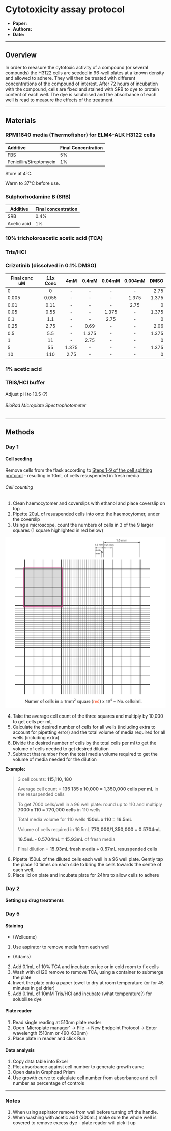 # Cytotoxicity assay protocol
- **Paper:**
- **Authors:**
- **Date:**

------------------------------------------------------------------
## Overview

In order to measure the cytotoxic activity of a compound (or several compunds) the H3122 cells are seeded in 96-well plates at a known density and allowed to adhere. They will then be treated with different concentrations of the compound of interest. After 72 hours of incubation with the compound, cells are fixed and stained with SRB to dye to protein content of each well. The dye is solubilised and the absorbance of each well is read to measure the effects of the treatment.

------------------------------------------------------------------
## Materials

### RPMI1640 media (Thermofisher) for ELM4-ALK H3122 cells

| Additive |  Final Concentration   |
| :------  | :-------- |
| FBS | 5% |
| Penicillin/Streptomycin  | 1% |

Store at 4°C.

Warm to 37°C before use.

### Sulphorhodamine B (SRB)

| Additive | Final concentration |
|------------|-------|
|SRB   |  0.4% |
|Acetic acid   |1%   |


### 10% tricholoroacetic acetic acid (TCA)

### Tris/HCl

### Crizotinib (dissolved in 0.1% DMSO)

| Final conc uM | 11x Conc | 4mM | 0.4mM | 0.04mM | 0.004mM | DMSO |
| ------------- |:-------------:|:-------------:|:-------------:|:-------------:|:-------------:| -----:|
|0   |  0 |  - | -  | -  | -  |  2.75 |
|0.005   | 0.055  |  - |  - | -  | 1.375  | 1.375  |
|0.01   | 0.11  | -  |-   |  - | 2.75  |  0 |
|0.05   | 0.55  |  - | -  |1.375   |-   |1.375   |
|0.1   |  1.1 |  - | -  | 2.75  | -  |0   |
|0.25   | 2.75  |  - |  0.69 | -  | -  |  2.06 |
|0.5   |  5.5 | -  |   1.375| -  | -  | 1.375  |
|1   | 11  | -  |  2.75 | -  |  - | 0  |
|5   |  55 | 1.375  | -  | -  |  - |   1.375|
|10   | 110  | 2.75  | -  |  - | -  |  0 |

### 1% acetic acid

### TRIS/HCl buffer
Adjust pH to 10.5 (?)

###### BioRad Microplate Spectrophotometer


------------------------------------------------------------------
## Methods

### Day 1

#### Cell seeding

Remove cells from the flask according to [Steps 1-9 of the cell splitting protocol](../Protocols/Splitting_cells.md) - resulting in 10mL of cells resuspended in fresh media

###### Cell counting
1. Clean haemocytomer and coverslips with ethanol and place coverslip on top
2. Pipette 20uL of resuspended cells into onto the haemocytomer, under the coverslip
3. Using a microscope, count the numbers of cells in 3 of the 9 larger squares (1 square highlighted in red below)

![Haemocytometer](/Protocols/Figure_cache/Haemocytometer_counting.png?raw=true)

4. Take the average cell count of the three squares and multiply by 10,000 to get cells per mL
5. Calculate the desired number of cells for all wells (including extra to account for pipetting error) and the total volume of media required for all wells (including extra)
6. Divide the desired number of cells by the total cells per ml to get the volume of cells needed to get desired dilution
7. Subtract that number from the total media volume required to get the volume of media needed for the dilution

**Example:**

>3 cell counts: **115,110, 180**
>
>Average cell count = **135**
>**135 x 10,000 = 1,350,000 cells per mL** in the resuspended cells
>
>To get 7000 cells/well in a 96 well plate: round up to 110 and multiply
>**7000 x 110 = 770,000 cells** in 110 wells
>
>Total media volume for 110 wells **150uL x 110 = 16.5mL**
>
>Volume of cells required in 16.5mL **770,000/1,350,000 = 0.5704mL**
>
>**16.5mL - 0.5704mL = 15.93mL** of fresh media
>
>Final dilution = **15.93mL fresh media + 0.57mL resuspended cells**

8. Pipette 150uL of the diluted cells each well in a 96 well plate. Gently tap the place 10 times on each side to bring the cells towards the centre of each well.
9. Place lid on plate and incubate plate for 24hrs to allow cells to adhere

### Day 2

#### Setting up drug treatments


### Day 5

#### Staining

-  (Wellcome)
1. Use aspirator to remove media from each well
-  (Adams)
2. Add 0.1mL of 10% TCA and incubate on ice or in cold room to fix cells
3. Wash with dH20 remove to remove TCA, using a container to submerge the plate
4. Invert the plate onto a paper towel to dry at room temperature (or for 45 minutes in gel drier)
5. Add 0.1mL of 10mM Tris/HCl and incubate (what temperature?) for solubilise dye


#### Plate reader
1. Read single reading at 510nm plate reader
2. Open 'Microplate manager' -> File -> New Endpoint Protocol -> Enter wavelength (510nm or 490-630nm)
3. Place plate in reader and click Run


#### Data analysis
1. Copy data table into Excel
2. Plot absorbance against cell number to generate growth curve
3. Open data in Graphpad Prism
4. Use growth curve to calculate cell number from absorbance and cell number  as percentage of controls

--------------------------------------------------------
### Notes
1. When using aspirator remove from wall before turning off the handle.
2. When washing with acetic acid (300mL) make sure the whole well is covered to remove excess dye - plate reader will pick it up
